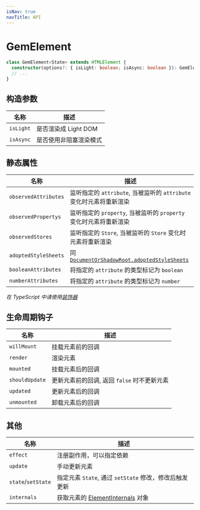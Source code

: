 ```yaml
---
isNav: true
navTitle: API
---
```


# GemElement

```ts
class GemElement<State> extends HTMLElement {
  constructor(options?: { isLight: boolean; isAsync: boolean }): GemElement;
  // ...
}
```

## 构造参数

| 名称      | 描述                   |
| --------- | ---------------------- |
| `isLight` | 是否渲染成 Light DOM   |
| `isAsync` | 是否使用非阻塞渲染模式 |

## 静态属性

| 名称                 | 描述                                                                |
| -------------------- | ------------------------------------------------------------------- |
| `observedAttributes` | 监听指定的 `attribute`, 当被监听的 `attribute` 变化时元素将重新渲染 |
| `observedPropertys`  | 监听指定的 `property`, 当被监听的 `property` 变化时元素将重新渲染   |
| `observedStores`     | 监听指定的 `Store`, 当被监听的 `Store` 变化时元素将重新渲染         |
| `adoptedStyleSheets` | 同 [`DocumentOrShadowRoot.adoptedStyleSheets`][1]                   |
| `booleanAttributes`  | 将指定的 `attribute` 的类型标记为 `boolean`                         |
| `numberAttributes`   | 将指定的 `attribute` 的类型标记为 `number`                          |

[1]: https://developer.mozilla.org/en-US/docs/Web/API/DocumentOrShadowRoot/adoptedStyleSheets

_在 TypeScript 中请使用[装饰器](./007-decorator)_

## 生命周期钩子

| 名称           | 描述                                        |
| -------------- | ------------------------------------------- |
| `willMount`    | 挂载元素前的回调                            |
| `render`       | 渲染元素                                    |
| `mounted`      | 挂载元素后的回调                            |
| `shouldUpdate` | 更新元素前的回调, 返回 `false` 时不更新元素 |
| `updated`      | 更新元素后的回调                            |
| `unmounted`    | 卸载元素后的回调                            |

## 其他

| 名称               | 描述                                                   |
| ------------------ | ------------------------------------------------------ |
| `effect`           | 注册副作用，可以指定依赖                               |
| `update`           | 手动更新元素                                           |
| `state`/`setState` | 指定元素 `State`, 通过 `setState` 修改，修改后触发更新 |
| `internals`        | 获取元素的 [ElementInternals][2] 对象                  |

[2]: https://html.spec.whatwg.org/multipage/custom-elements.html#the-elementinternals-interface
